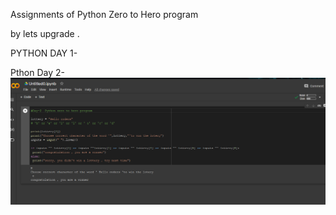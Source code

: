Assignments of Python Zero to Hero program



by lets upgrade .



PYTHON DAY 1-

Pthon Day 2-
![](https://github.com/Govind88-art/assignments-/blob/main/PYTHON_Day_2_%20image%20.png)
